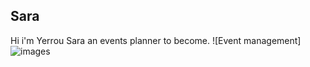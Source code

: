 ## Sara
Hi i'm Yerrou Sara an events planner to become.
![Event management]![images](https://user-images.githubusercontent.com/100361974/158232072-10d34308-2803-4fa4-99c9-f307128b5b6c.jpeg)
